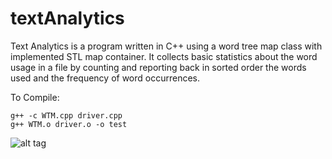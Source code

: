 # textAnalytics
Text Analytics is a program written in C++ using a word tree map class with implemented STL map container. It collects basic statistics about the word usage in a file by counting and reporting back in sorted order the words used and the frequency of word occurrences.

To Compile:
```
g++ -c WTM.cpp driver.cpp
g++ WTM.o driver.o -o test
```

![alt tag](http://i.imgur.com/Ab2h3Rq.jpg)
